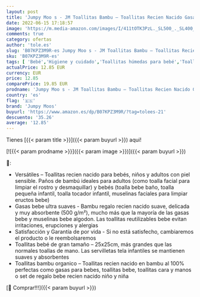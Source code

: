 ```yaml
---
layout: post
title: 'Jumpy Moo s - JM Toallitas Bambu – Toallitas Recien Nacido Gasas para Bebes  Toallitas Bebe - Set De Regalo Bebe Recien Nacido Niño Y Niña - Incluye Bolsa De Lavandería  Variado  8 Piezas '
date: 2022-06-15 17:18:57
image: 'https://m.media-amazon.com/images/I/411tOTK3PzL._SL500_._SL400_.jpg'
comments: true
category: ofertas
author: 'tole.es'
slug: 'B07KPZ3M9R-es Jumpy Moo s - JM Toallitas Bambu – Toallitas Recien Nacido...'
sku: 'B07KPZ3M9R-es'
tags: [ 'Bebé','Higiene y cuidado','Toallitas húmedas para bebé','Toallitas y accesorios para bebé','bebe','jumpy moos','🇪🇸', ]
actualPrice: 12.85 EUR
currency: EUR
price: 12.85
comparePrice: 19.85 EUR
prodname: 'Jumpy Moo s - JM Toallitas Bambu – Toallitas Recien Nacido Gasas para Bebes  Toallitas Bebe - Set De Regalo Bebe Recien Nacido Niño Y Niña - Incluye Bolsa De Lavandería  Variado  8 Piezas '
country: 'es'
flag: '🇪🇸'
brand: 'Jumpy Moos'
buyurl: 'https://www.amazon.es/dp/B07KPZ3M9R/?tag=tolees-21'
descuento: '35.26'
average: '12.85'
---
```


Tienes [{{< param title >}}]({{< param buyurl >}}) aqui!

[![{{< param prodname >}}]({{< param image >}})]({{< param buyurl >}})

🔎:

- Versátiles – Toallitas recien nacido para bebés, niños y adultos con piel sensible. Paños de bambú ideales para adultos (como toalla facial para limpiar el rostro y desmaquillar) y bebés (toalla bebe baño, toalla pequeña infantil, toalla tocador infantil, muselinas faciales para limpiar eructos bebe)
- Gasas bebe ultra suaves - Bambu regalo recien nacido suave, delicada y muy absorbente (500 g/m²), mucho más que la mayoría de las gasas bebe y muselinas bebe algodon. Las toallitas reutilizables bebe evitan irritaciones, erupciones y alergias
- Satisfacción y Garantía de por vida - Si no está satisfecho, cambiaremos el producto o le reembolsaremos
- Toallitas bebé de gran tamaño – 25x25cm, más grandes que las normales toallas de mano. Las servilletas tela infantiles se mantienen suaves y absorbentes
- Toallitas bambu organico – Toallitas recien nacido en bambu al 100% perfectas como gasas para bebes, toallitas bebe, toallitas cara y manos o set de regalo bebe recien nacido niño y niña

[🛒 Comprar!!!]({{< param buyurl >}})
